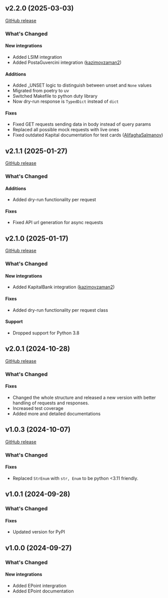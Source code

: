 ## v2.2.0 (2025-03-03)

[GitHub release](https://github.com/mmzeynalli/integrify/releases/tag/v2.2.1)

### What's Changed

#### New integrations

* Added LSIM integration
* Added PostaGuvercini integration ([kazimovzaman2](https://github.com/kazimovzaman2))

#### Additions

* Added _UNSET logic to distinguish between unset and `None` values
* Migrated from poetry to uv
* Switched Makefile to python duty library
* Now dry-run response is `TypedDict` instead of `dict`

#### Fixes

* Fixed GET requests sending data in body instead of query params
* Replaced all possible mock requests with live ones
* Fixed outdated Kapital documentation for test cards ([AlifaghaSalmanov](https://github.com/AlifaghaSalmanov))

## v2.1.1 (2025-01-27)

[GitHub release](https://github.com/mmzeynalli/integrify/releases/tag/v2.1.1)

### What's Changed

#### Additions

* Added dry-run functionality per request

#### Fixes

* Fixed API url generation for async requests

## v2.1.0 (2025-01-17)

[GitHub release](https://github.com/mmzeynalli/integrify/releases/tag/v2.1.0)

### What's Changed

#### New integrations

* Added KapitalBank integration  ([kazimovzaman2](https://github.com/kazimovzaman2))

#### Fixes

* Added dry-run functionality per request class

#### Support

* Dropped support for Python 3.8

## v2.0.1 (2024-10-28)

[GitHub release](https://github.com/mmzeynalli/integrify/releases/tag/v2.0.1)

### What's Changed

#### Fixes

* Changed the whole structure and released a new version with better handling of requests and responses.
* Increased test coverage
* Added more and detailed documentations

## v1.0.3 (2024-10-07)

[GitHub release](https://github.com/mmzeynalli/integrify/releases/tag/v1.0.3)

### What's Changed

#### Fixes

* Replaced `StrEnum` with `str, Enum` to be python <3.11 friendly.

## v1.0.1 (2024-09-28)

### What's Changed

#### Fixes

* Updated version for PyPI

## v1.0.0 (2024-09-27)

### What's Changed

#### New integrations

* Added EPoint intergration
* Added EPoint documentation
